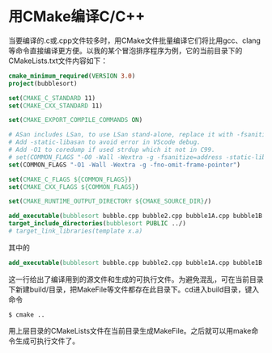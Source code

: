 # 用CMake编译C/C++

当要编译的.c或.cpp文件较多时，用CMake文件批量编译它们将比用gcc、clang等命令直接编译更方便。以我的某个冒泡排序程序为例，它的当前目录下的CMakeLists.txt文件内容如下：

```cmake
cmake_minimum_required(VERSION 3.0)
project(bubblesort)

set(CMAKE_C_STANDARD 11)
set(CMAKE_CXX_STANDARD 11)

set(CMAKE_EXPORT_COMPILE_COMMANDS ON)

# ASan includes LSan, to use LSan stand-alone, replace it with -fsanitize=leak
# Add -static-libasan to avoid error in VScode debug.
# Add -O1 to coredump if used strdup which it not in C99.
# set(COMMON_FLAGS "-O0 -Wall -Wextra -g -fsanitize=address -static-libasan -fno-omit-frame-pointer")
set(COMMON_FLAGS "-O1 -Wall -Wextra -g -fno-omit-frame-pointer")

set(CMAKE_C_FLAGS ${COMMON_FLAGS})
set(CMAKE_CXX_FLAGS ${COMMON_FLAGS})

set(CMAKE_RUNTIME_OUTPUT_DIRECTORY ${CMAKE_SOURCE_DIR}/)

add_executable(bubblesort bubble.cpp bubble2.cpp bubble1A.cpp bubble1B.cpp main.cpp ../UniPrint/print_int_array.cpp ../random/Shuffle.cpp)
target_include_directories(bubblesort PUBLIC ../)
# target_link_libraries(template x.a)

```

其中的

```cmake
add_executable(bubblesort bubble.cpp bubble2.cpp bubble1A.cpp bubble1B.cpp main.cpp ../UniPrint/print_int_array.cpp ../random/Shuffle.cpp)
```

这一行给出了编译用到的源文件和生成的可执行文件。为避免混乱，可在当前目录下新建build/目录，把MakeFile等文件都存在此目录下。cd进入build目录，键入命令

```
$ cmake ..
```

用上层目录的CMakeLists文件在当前目录生成MakeFile。之后就可以用make命令生成可执行文件了。